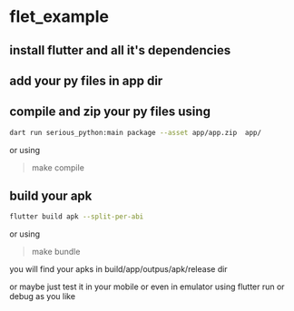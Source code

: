 # flet_example

## install flutter and all it's dependencies

## add your py files in app dir

## compile and zip your py files using

```bash
dart run serious_python:main package --asset app/app.zip  app/
```

or using
> make compile

## build your apk

```bash
flutter build apk --split-per-abi 
```

or using
> make bundle

you will find your apks in build/app/outpus/apk/release dir

or maybe just test it in your mobile or even in emulator using flutter run or debug as you like
